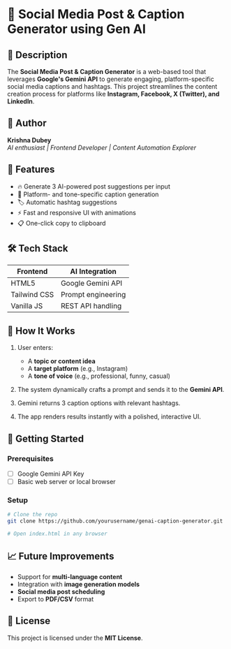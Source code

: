 # 📘 Social Media Post & Caption Generator using Gen AI

## 📄 Description

The **Social Media Post & Caption Generator** is a web-based tool that leverages **Google's Gemini API** to generate engaging, platform-specific social media captions and hashtags. This project streamlines the content creation process for platforms like **Instagram, Facebook, X (Twitter), and LinkedIn**.

## 👤 Author

**Krishna Dubey**  
*AI enthusiast | Frontend Developer | Content Automation Explorer*

## 🎯 Features

- 🔥 Generate 3 AI-powered post suggestions per input
- 🧠 Platform- and tone-specific caption generation
- 🏷️ Automatic hashtag suggestions
- ⚡ Fast and responsive UI with animations
- 📋 One-click copy to clipboard

## 🛠️ Tech Stack

| Frontend       | AI Integration      |
|----------------|---------------------|
| HTML5          | Google Gemini API   |
| Tailwind CSS   | Prompt engineering  |
| Vanilla JS     | REST API handling   |

## 🧪 How It Works

1. User enters:
   - A **topic or content idea**
   - A **target platform** (e.g., Instagram)
   - A **tone of voice** (e.g., professional, funny, casual)

2. The system dynamically crafts a prompt and sends it to the **Gemini API**.

3. Gemini returns 3 caption options with relevant hashtags.

4. The app renders results instantly with a polished, interactive UI.


## 🚀 Getting Started

### Prerequisites
- [ ] Google Gemini API Key
- [ ] Basic web server or local browser

### Setup

```bash
# Clone the repo
git clone https://github.com/yourusername/genai-caption-generator.git

# Open index.html in any browser
```

## 📈 Future Improvements

- Support for **multi-language content**
- Integration with **image generation models**
- **Social media post scheduling**
- Export to **PDF/CSV** format

## 📄 License

This project is licensed under the **MIT License**.
